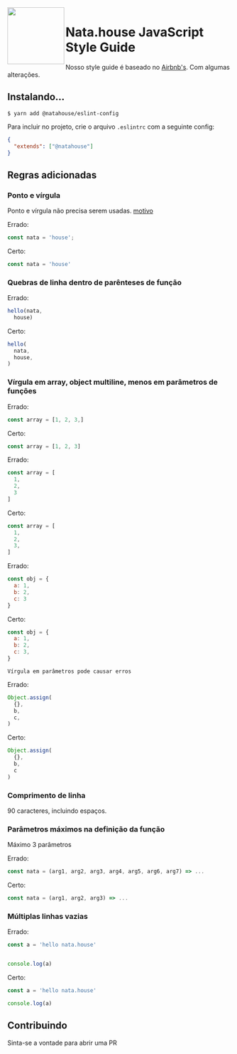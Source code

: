 <img src="https://avatars1.githubusercontent.com/u/35275557?v=4&s=200" width="128px" height="128px" align="left"/>

# Nata.house JavaScript Style Guide

Nosso style guide é baseado no [Airbnb's](https://github.com/airbnb/javascript). Com algumas alterações.

## Instalando...

```shell
$ yarn add @natahouse/eslint-config
```

Para incluir no projeto, crie o arquivo `.eslintrc` com a seguinte config:

```json
{
  "extends": ["@natahouse"]
}
```

## Regras adicionadas

### Ponto e vírgula

Ponto e vírgula não precisa serem usadas. [motivo](https://flaviocopes.com/javascript-automatic-semicolon-insertion/)

Errado:
```js
const nata = 'house';
```

Certo:
```js
const nata = 'house'
```

### Quebras de linha dentro de parênteses de função

Errado:
```js
hello(nata,
  house)
```

Certo:
```js
hello(
  nata,
  house,
)
```

### Vírgula em array, object multiline, menos em parâmetros de funções

Errado:
```js
const array = [1, 2, 3,]
```

Certo:
```js
const array = [1, 2, 3]
```

Errado:
```js
const array = [
  1,
  2,
  3
]
```

Certo:
```js
const array = [
  1,
  2,
  3,
]
```

Errado:
```js
const obj = {
  a: 1,
  b: 2,
  c: 3
}
```

Certo:
```js
const obj = {
  a: 1,
  b: 2,
  c: 3,
}
```

`Vírgula em parâmetros pode causar erros`

Errado:
```js
Object.assign(
  {},
  b,
  c,
)
```

Certo:
```js
Object.assign(
  {},
  b,
  c
)
```

### Comprimento de linha

90 caracteres, incluindo espaços.


### Parâmetros máximos na definição da função

Máximo 3 parâmetros


Errado:
```js
const nata = (arg1, arg2, arg3, arg4, arg5, arg6, arg7) => ...
```

Certo:
```js
const nata = (arg1, arg2, arg3) => ...
```


### Múltiplas linhas vazias


Errado:
```js
const a = 'hello nata.house'


console.log(a)
```

Certo:
```js
const a = 'hello nata.house'

console.log(a)
```

## Contribuindo

Sinta-se a vontade para abrir uma PR
